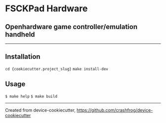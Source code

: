 # FSCKPad Hardware

## Openhardware game controller/emulation handheld

---

## Installation

`cd {cookiecutter.project_slug}`
`make install-dev`

## Usage

`$ make help`
`$ make build`

---
Created from device-cookiecutter, https://github.com/crashfrog/device-cookiecutter